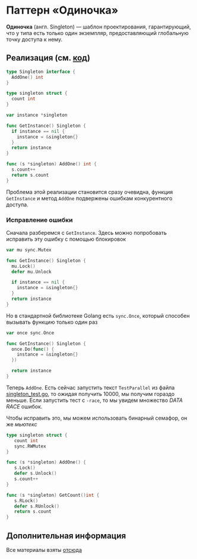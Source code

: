 # Паттерн «Одиночка»

**Одиночка** (англ. Singleton) — шаблон проектирования, гарантирующий, что у типа есть только один экземпляр, предоставляющий глобальную точку доступа к нему.

## Реализация (см. [код](./singleton.go))
```go
type Singleton interface {
  AddOne() int
}

type singleton struct {
  count int
}

var instance *singleton

func GetInstance() Singleton {
  if instance == nil {
    instance = &singleton{}
  }
  return instance
}

func (s *singleton) AddOne() int {
  s.count++
  return s.count
}
```
Проблема этой реализации становится сразу очевидна, функция `GetInstance` и метод `AddOne` подвержены ошибкам конкурентного доступа.

### Исправление ошибки

Сначала разберемся с `GetInstance`. Здесь можно попробовать исправить эту ошибку с помощью блокировок
```go
var mu sync.Mutex

func GetInstance() Singleton {
  mu.Lock()
  defer mu.Unlock

  if instance == nil {
    instance = &singleton{}
  }
  return instance
}
```

Но в стандартной библиотеке Golang есть `sync.Once`, который способен вызывать
функцию только один раз
```go
var once sync.Once

func GetInstance() Singleton {
  once.Do(func() {
    instance = &singleton{}
  })

  return instance
}
```

Теперь `AddOne`. Есть сейчас запустить текст `TestParallel` из файла [singleton_test.go](singleton_test.go), то ожидая получить 10000, мы получим гораздо меньше. Если запустить тест с `-race`, то мы увидем множество *DATA RACE* ошибок.

Чтобы исправить это, мы можем использовать бинарный семафор, он же *мьютекс*

```go
type singleton struct {
   count int
   sync.RWMutex
}

func (s *singleton) AddOne() {
   s.Lock()
   defer s.Unlock()
   s.count++
}

func (s *singleton) GetCount()int {
   s.RLock()
   defer s.RUnlock()
   return s.count
}
```

## Дополнительная информация
Все материалы взяты [отсюда](https://medium.com/german-gorelkin/go-singleton-f408a6c11a55)